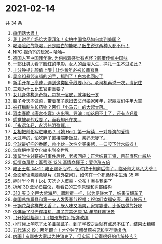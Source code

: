 # 2021-02-14

共 34 条

<!-- BEGIN ZHIHUVIDEO -->
<!-- 最后更新时间 Sun Feb 14 2021 19:07:58 GMT+0800 (CST) -->
1. [串闲话大师！](https://www.zhihu.com/zvideo/1344324063012073472)
1. [我上时代广场给大家拜年！实拍中国食品如何卖到美国？](https://www.zhihu.com/zvideo/1344025613313830912)
1. [喝酒脸红的能喝，还是脸白的能喝？医生说这两种人都不行！](https://www.zhihu.com/zvideo/1343886226353500160)
1. [NPC 视角下的玩家~ 哈哈~](https://www.zhihu.com/zvideo/1343972040609591296)
1. [德国人写中国拜年歌, 为何唱着感觉有点怪？颠覆传统中国味](https://www.zhihu.com/zvideo/1342948000801574912)
1. [一部让男人看了脸红的电影，女人的血泪人生，挣扎一生不过如此？](https://www.zhihu.com/zvideo/1344137271172341760)
1. [十分钟提升颜值上限 | 让你新年必被长辈夸爆](https://www.zhihu.com/zvideo/1344234911499268096)
1. [吴彦祖悬赏追缉的凶手，抓到了！白宫也回应了](https://www.zhihu.com/zvideo/1344026343617589248)
1. [新手开车上高速，遇到这类鱼骨线要小心，老司机再说一次，请记住](https://www.zhihu.com/zvideo/1343889745622093824)
1. [三观为什么比五官更重要？](https://www.zhihu.com/zvideo/1342533803454316544)
1. [女儿身体构造奇特，每扒一层皮，就年轻一岁](https://www.zhihu.com/zvideo/1342525596967079936)
1. [超子今天不做菜，带着孩子媳妇去丈母娘家拜年，祝朋友们牛年大吉](https://www.zhihu.com/zvideo/1344212034196692992)
1. [被打抑制生长药物？网红「小马云」的大起大落。](https://www.zhihu.com/zvideo/1344257982792790016)
1. [河南春晚《唐宫夜宴》火出圈，导演：咱这回不土了，还有点好看](https://www.zhihu.com/zvideo/1344346246081953793)
1. [感觉被老外戏耍了，而我却还在笑...](https://www.zhihu.com/zvideo/1344316423947042816)
1. [「永远年轻，永远热泪盈眶。」](https://www.zhihu.com/zvideo/1343956728988209152)
1. [互相把前任写进电影？《她 Her》第一解读：一对导演的爱情](https://www.zhihu.com/zvideo/1343916986825326593)
1. [大过年的，怕吃胖了直接端走饭盆，亲妈无疑了。](https://www.zhihu.com/zvideo/1344011459303473152)
1. [全球最好吃的香肠，帅小伙一次性全买来烤，一口咬下汁水四溢！](https://www.zhihu.com/zvideo/1343901617163268096)
1. [怎样把中国文化输出到全世界](https://www.zhihu.com/zvideo/1343947125583937536)
1. [澳留学生讨薪被打事件后续，老板回应：正常结算工资，目前遭死亡威胁](https://www.zhihu.com/zvideo/1344028487749996544)
1. [低情商拜登：军费涨 13% 高情商懂王：爱你涨五倍](https://www.zhihu.com/zvideo/1343910789242208256)
1. [雍正王朝 44-1：雍正赐死弘时，弘时终于知道后悔了，临死前大骂八大爷！](https://www.zhihu.com/zvideo/1343620946280853504)
1. [全面解读烧脑悬疑片《意外空间》，如何在一个死循环中生活 35 年](https://www.zhihu.com/zvideo/1343908500808974336)
1. [耗时半个月！LoL 天选之人概率 - 公布！拳头我来了](https://www.zhihu.com/zvideo/1343693235890356224)
1. [拆解 3D 激光扫描仪，看看它的工作原理和内部结构](https://www.zhihu.com/zvideo/1344011144038776832)
1. [310 买 3 个巨大紫海胆，跟刺猬一样，以为要赚大了，结果又翻车了](https://www.zhihu.com/zvideo/1342991909959139329)
1. [美国总统拜登和第一夫人发表春节祝福：祝你们幸福安康，春节快乐！](https://www.zhihu.com/zvideo/1343888981168168960)
1. [干锅花菜这样做太香了，既入味又脆爽，家常靠谱，比饭店做的好吃](https://www.zhihu.com/zvideo/1343853304074395648)
1. [仿佛坐了时光穿梭机，男子完美还原 14 年前拜年场景](https://www.zhihu.com/zvideo/1343958018245939200)
1. [【开始就超纲！】《加州旅馆》指弹改编](https://www.zhihu.com/zvideo/1343675946583511040)
1. [小时候上学吃了太多韭菜盒子，到了学校之后就有点忍不住了，结果太糟糕](https://www.zhihu.com/zvideo/1344055542168367104)
1. [五代演义 19：两年即亡！六分钟了解桀燕被灭和李存勖复仇](https://www.zhihu.com/zvideo/1342690974359900160)
1. [内画 | 有哪些大家以为快消失了，但实际上活得很好的传统技艺？](https://www.zhihu.com/zvideo/1342883324231045120)
<!-- END ZHIHUVIDEO -->
